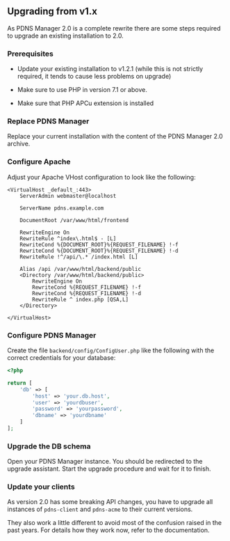 ## Upgrading from v1.x

As PDNS Manager 2.0 is a complete rewrite there are some steps required
to upgrade an existing installation to 2.0.

### Prerequisites

 * Update your existing installation to v1.2.1 (while this is not strictly
 required, it tends to cause less problems on upgrade)

 * Make sure to use PHP in version 7.1 or above.

 * Make sure that PHP APCu extension is installed

### Replace PDNS Manager

Replace your current installation with the content of the PDNS Manager
2.0 archive.

### Configure Apache

Adjust your Apache VHost configuration to look like
the following:

```
<VirtualHost _default_:443>
    ServerAdmin webmaster@localhost

    ServerName pdns.example.com

    DocumentRoot /var/www/html/frontend

    RewriteEngine On
    RewriteRule ^index\.html$ - [L]
    RewriteCond %{DOCUMENT_ROOT}%{REQUEST_FILENAME} !-f
    RewriteCond %{DOCUMENT_ROOT}%{REQUEST_FILENAME} !-d
    RewriteRule !^/api/\.* /index.html [L]

    Alias /api /var/www/html/backend/public
    <Directory /var/www/html/backend/public>
        RewriteEngine On
        RewriteCond %{REQUEST_FILENAME} !-f
        RewriteCond %{REQUEST_FILENAME} !-d
        RewriteRule ^ index.php [QSA,L]
    </Directory>

</VirtualHost>
```

### Configure PDNS Manager

Create the file `backend/config/ConfigUser.php` like the following
with the correct credentials for your database:

```php
<?php

return [
    'db' => [
        'host' => 'your.db.host',
        'user' => 'yourdbuser',
        'password' => 'yourpassword',
        'dbname' => 'yourdbname'
    ]
];
```

### Upgrade the DB schema

Open your PDNS Manager instance. You should be redirected to the
upgrade assistant. Start the upgrade procedure and wait for it to
finish.

### Update your clients

As version 2.0 has some breaking API changes, you have to upgrade
all instances of `pdns-client` and `pdns-acme` to their current versions.

They also work a little different to avoid most of the confusion raised
in the past years. For details how they work now, refer to the documentation.
